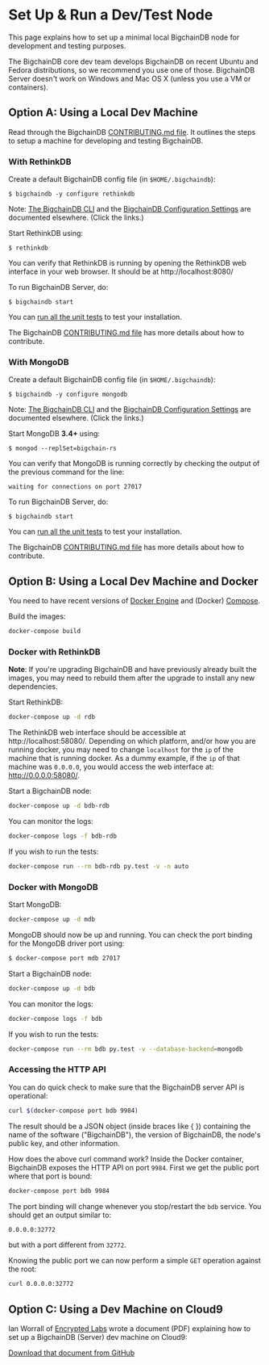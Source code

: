 # Set Up & Run a Dev/Test Node

This page explains how to set up a minimal local BigchainDB node for development and testing purposes.

The BigchainDB core dev team develops BigchainDB on recent Ubuntu and Fedora distributions, so we recommend you use one of those. BigchainDB Server doesn't work on Windows and Mac OS X (unless you use a VM or containers).


## Option A: Using a Local Dev Machine

Read through the BigchainDB [CONTRIBUTING.md file](https://github.com/bigchaindb/bigchaindb/blob/master/CONTRIBUTING.md). It outlines the steps to setup a machine for developing and testing BigchainDB.

### With RethinkDB

Create a default BigchainDB config file (in `$HOME/.bigchaindb`):
```text
$ bigchaindb -y configure rethinkdb
```

Note: [The BigchainDB CLI](../server-reference/bigchaindb-cli.html) and the [BigchainDB Configuration Settings](../server-reference/configuration.html) are documented elsewhere. (Click the links.)

Start RethinkDB using:
```text
$ rethinkdb
```

You can verify that RethinkDB is running by opening the RethinkDB web interface in your web browser. It should be at http://localhost:8080/

<!-- Don't hyperlink http://localhost:8080/ because Sphinx will fail when you do "make linkcheck" -->

To run BigchainDB Server, do:
```text
$ bigchaindb start
```

You can [run all the unit tests](running-unit-tests.html) to test your installation.

The BigchainDB [CONTRIBUTING.md file](https://github.com/bigchaindb/bigchaindb/blob/master/CONTRIBUTING.md) has more details about how to contribute.


### With MongoDB

Create a default BigchainDB config file (in `$HOME/.bigchaindb`):
```text
$ bigchaindb -y configure mongodb
```

Note: [The BigchainDB CLI](../server-reference/bigchaindb-cli.html) and the [BigchainDB Configuration Settings](../server-reference/configuration.html) are documented elsewhere. (Click the links.)

Start MongoDB __3.4+__ using:
```text
$ mongod --replSet=bigchain-rs
```

You can verify that MongoDB is running correctly by checking the output of the
previous command for the line:
```text
waiting for connections on port 27017
```

To run BigchainDB Server, do:
```text
$ bigchaindb start
```

You can [run all the unit tests](running-unit-tests.html) to test your installation.

The BigchainDB [CONTRIBUTING.md file](https://github.com/bigchaindb/bigchaindb/blob/master/CONTRIBUTING.md) has more details about how to contribute.


## Option B: Using a Local Dev Machine and Docker

You need to have recent versions of [Docker Engine](https://docs.docker.com/engine/installation/)
and (Docker) [Compose](https://docs.docker.com/compose/install/).

Build the images:

```bash
docker-compose build
```

### Docker with RethinkDB

**Note**: If you're upgrading BigchainDB and have previously already built the images, you may need
to rebuild them after the upgrade to install any new dependencies.

Start RethinkDB:

```bash
docker-compose up -d rdb
```

The RethinkDB web interface should be accessible at http://localhost:58080/.
Depending on which platform, and/or how you are running docker, you may need
to change `localhost` for the `ip` of the machine that is running docker. As a
dummy example, if the `ip` of that machine was `0.0.0.0`, you would access the
web interface at: http://0.0.0.0:58080/.

Start a BigchainDB node:

```bash
docker-compose up -d bdb-rdb
```

You can monitor the logs:

```bash
docker-compose logs -f bdb-rdb
```

If you wish to run the tests:

```bash
docker-compose run --rm bdb-rdb py.test -v -n auto
```

### Docker with MongoDB

Start MongoDB:

```bash
docker-compose up -d mdb
```

MongoDB should now be up and running. You can check the port binding for the
MongoDB driver port using:
```bash
$ docker-compose port mdb 27017
```

Start a BigchainDB node:

```bash
docker-compose up -d bdb
```

You can monitor the logs:

```bash
docker-compose logs -f bdb
```

If you wish to run the tests:

```bash
docker-compose run --rm bdb py.test -v --database-backend=mongodb
```

### Accessing the HTTP API

You can do quick check to make sure that the BigchainDB server API is operational:

```bash
curl $(docker-compose port bdb 9984)
```

The result should be a JSON object (inside braces like { })
containing the name of the software ("BigchainDB"),
the version of BigchainDB, the node's public key, and other information.

How does the above curl command work? Inside the Docker container, BigchainDB
exposes the HTTP API on port `9984`. First we get the public port where that
port is bound:

```bash
docker-compose port bdb 9984
```

The port binding will change whenever you stop/restart the `bdb` service. You
should get an output similar to:

```bash
0.0.0.0:32772
```

but with a port different from `32772`.


Knowing the public port we can now perform a simple `GET` operation against the
root:

```bash
curl 0.0.0.0:32772
```

## Option C: Using a Dev Machine on Cloud9

Ian Worrall of [Encrypted Labs](http://www.encryptedlabs.com/) wrote a document (PDF) explaining how to set up a BigchainDB (Server) dev machine on Cloud9:

[Download that document from GitHub](https://raw.githubusercontent.com/bigchaindb/bigchaindb/master/docs/server/source/_static/cloud9.pdf)
